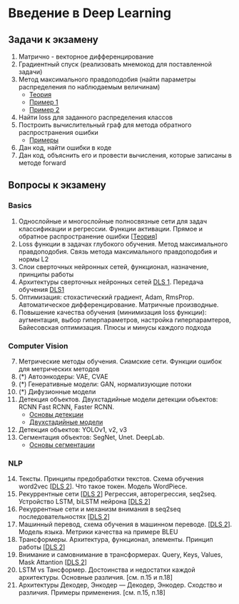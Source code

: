 # Введение в Deep Learning
## Задачи к экзамену
1. Матрично - векторное дифференцирование
2. Градиентный спуск (реализовать мнемокод для поставленной задачи)
3. Метод максимального правдоподобия (найти параметры распределения по наблюдаемым величинам)
   * [Теория](https://youtu.be/_mvcZv_gmZE?si=_QDnd2py4lf0magi)
   * [Пример 1](https://youtu.be/_mvcZv_gmZE?si=_QDnd2py4lf0magi)
   * [Пример 2](https://youtu.be/mH8022OsfuI?si=A4TbveLSOuOrE7qk)
6. Найти loss для заданного распределения классов
7. Построить вычислительный граф для метода обратного распространения ошибки
   * [Примеры](https://githubtocolab.com/tony-pitchblack/dl_guu_24/blob/main/backprop_examples.ipynb)
9. Дан код, найти ошибки в коде
10. Дан код, объяснить его и провести вычисления, которые записаны в методе forward
## Вопросы к экзамену
### Basics
1. Однослойные и многослойные полносвязные сети для задач классификации и регрессии. Функции активации. Прямое и обратное распространение ошибки [[Теория](https://youtu.be/bW4dKxtUFpg?si=floVWCWK8KC4_gcv&t=64)]
2. Loss функции в задачах глубокого обучения. Метод максимального правдоподобия. Связь метода максимального правдоподобия и нормы L2
3.	Слои сверточных нейронных сетей, функционал, назначение, принципы работы
4.	Архитектуры сверточных нейронных сетей [DLS 1](https://youtu.be/TcUPuKpIlhQ?si=tE0OvHgE70VVORnS). Передача обучения [DLS1](https://youtu.be/oLpREso27Zw?si=uJjaUhD0ta2_rnng)
6.	Оптимизация: стохастический градиент,  Adam, RmsProp. Автоматическое дифференцирование. Матричные производные. 
7.	Повышение качества обучения (минимизация loss функции): аугментация, выбор гиперпараметров, настройка гиперпарамтеров, Байесовская оптимизация. Плюсы и минусы каждого подхода
### Computer Vision
7. Метрические методы обучения. Сиамские сети. Функции ошибок для метрических методов
8. (*)	Автоэнкодеры: VAE, CVAE
9. (*)	Генеративные модели: GAN, нормализующие потоки
10. (*) 	Дифузионные модели
11.	Детекция объектов. Двухстадийные модели детекции объектов: RCNN Fast RCNN, Faster RCNN.
    * [Основы детекции](https://youtu.be/Y4JvVOaZWsU?si=vRu9pzqLb8HXhlzc)
   	* [Двухстадийные модели](https://youtu.be/WrKl7GHWilA?si=2g7siXDyYcgSFAvO)
13.	Детекция объектов: YOLOv1, v2, v3
14.	Сегментация объектов: SegNet, Unet. DeepLab.
    * [Основы сегментации](https://youtu.be/tIqndofykgc?si=zqW59HzFOPFCxWR6)
### NLP
14. Тексты. Принципы предобработки текстов. Схема обучения word2vec [[DLS 2](https://youtu.be/WbtQzAvhnRI?si=7FYIbhLZnb5-jTR6)]. Что такое токен. Модель WordPiece. 
15.	Рекуррентные сети [[DLS 2](https://youtu.be/3OljkWQ2Uc0?si=jRMaq90_bJXoctgc)] Регрессия, авторегрессия, seq2seq. Устройство LSTM, biLSTM нейрона [[DLS 2](https://youtu.be/2a_7SmTNrJA?si=hQ9no6ir2KLDFpoD)]
16. Рекуррентные сети и механизм внимания в  seq2seq последовательностях [[DLS 2](https://youtu.be/Fki-Xe3CGg8?si=Cne0Vwryo-cn74FH)]
17. Машинный перевод, схема обучения в машинном переводе. [[DLS 2](https://youtu.be/QjpEWRq-Cak?si=u8mfjSCEQ0oWicQB)]. Модель языка.  Метрики качества на примере  BLEU
18. Трансформеры. Архитектура, функционал, элементы. Принцип работы [[DLS 2](https://youtu.be/TBEwpgyoo20?si=wp31J6INJZaHOOPz)]
19. Внимание и самовнимание в трансформерах. Query, Keys, Values, Mask Attantion [[DLS 2](https://youtu.be/tsee8mosj5U?si=5-UbUtrUkLDCYLil)]
20. LSTM vs Тансформер. Достоинства и недостатки каждой архитектуры. Основные различия. [см. п.15 и п.18]
21. Архитектуры Декодер, Энкодер — Декодер, Энкодер. Сходство и различия. Примеры применения. [см. п.15, п.18]
